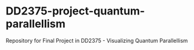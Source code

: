 # DD2375-project-quantum-parallellism
Repository for Final Project in DD2375 - Visualizing Quantum Parallellism
